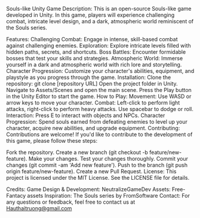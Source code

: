 Souls-like Unity Game
Description:
This is an open-source Souls-like game developed in Unity. In this game, players will experience challenging combat, intricate level design, and a dark, atmospheric world reminiscent of the Souls series.

Features:
Challenging Combat: Engage in intense, skill-based combat against challenging enemies.
Exploration: Explore intricate levels filled with hidden paths, secrets, and shortcuts.
Boss Battles: Encounter formidable bosses that test your skills and strategies.
Atmospheric World: Immerse yourself in a dark and atmospheric world with rich lore and storytelling.
Character Progression: Customize your character's abilities, equipment, and playstyle as you progress through the game.
Installation:
Clone the repository: git clone [repository URL]
Open the project folder in Unity.
Navigate to Assets/Scenes and open the main scene.
Press the Play button in the Unity Editor to start the game.
How to Play:
Movement: Use WASD or arrow keys to move your character.
Combat: Left-click to perform light attacks, right-click to perform heavy attacks. Use spacebar to dodge or roll.
Interaction: Press E to interact with objects and NPCs.
Character Progression: Spend souls earned from defeating enemies to level up your character, acquire new abilities, and upgrade equipment.
Contributing:
Contributions are welcome! If you'd like to contribute to the development of this game, please follow these steps:

Fork the repository.
Create a new branch (git checkout -b feature/new-feature).
Make your changes.
Test your changes thoroughly.
Commit your changes (git commit -am 'Add new feature').
Push to the branch (git push origin feature/new-feature).
Create a new Pull Request.
License:
This project is licensed under the MIT License. See the LICENSE file for details.

Credits:
Game Design & Development: NeutralizeGameDev
Assets: Free-Fantacy assets
Inspiration: The Souls series by FromSoftware
Contact:
For any questions or feedback, feel free to contact us at Hauthaitruong@gmail.com

